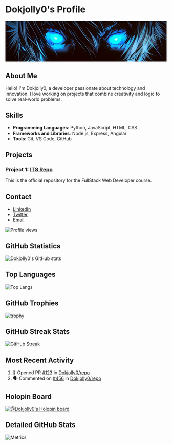 # Dokjolly0's Profile

![Banner](https://github.com/Dokjolly0/Dokjolly0/blob/main/Occhi.jpg)

## About Me
Hello! I'm Dokjolly0, a developer passionate about technology and innovation. I love working on projects that combine creativity and logic to solve real-world problems.

## Skills
- **Programming Languages**: Python, JavaScript, HTML, CSS
- **Frameworks and Libraries**: Node.js, Express, Angular
- **Tools**: Git, VS Code, GitHub

## Projects
### Project 1: [ITS Repo](https://github.com/Dokjolly0/ITS)
This is the official repository for the FullStack Web Developer course.

<!--
## Contributions
- [Project Contribution 1](https://github.com/progetto-contribuito-1)
- [Project Contribution 2](https://github.com/progetto-contribuito-2)
-->

## Contact
- [LinkedIn](https://www.linkedin.com/in/your-username/)
- [Twitter](https://twitter.com/your-username)
- [Email](mailto:your-email@example.com)

![Profile views](https://komarev.com/ghpvc/?username=Dokjolly0&style=flat-square)

## GitHub Statistics
![Dokjolly0's GitHub stats](https://github-readme-stats.vercel.app/api?username=Dokjolly0&show_icons=true&theme=radical)

## Top Languages
![Top Langs](https://github-readme-stats.vercel.app/api/top-langs/?username=Dokjolly0&layout=compact&theme=radical)

## GitHub Trophies
[![trophy](https://github-profile-trophy.vercel.app/?username=Dokjolly0&theme=radical)](https://github.com/ryo-ma/github-profile-trophy)

## GitHub Streak Stats
[![GitHub Streak](http://github-readme-streak-stats.herokuapp.com?user=Dokjolly0&theme=radical)](https://git.io/streak-stats)

## Most Recent Activity
<!--START_SECTION:activity-->
1. 💪 Opened PR [#123](https://github.com/Dokjolly0/repo/pull/123) in [Dokjolly0/repo](https://github.com/Dokjolly0/repo)
2. 🗣 Commented on [#456](https://github.com/Dokjolly0/repo/issues/456) in [Dokjolly0/repo](https://github.com/Dokjolly0/repo)
<!--END_SECTION:activity-->

## Holopin Board
[![@Dokjolly0's Holopin board](https://holopin.me/Dokjolly0)](https://holopin.io/@Dokjolly0)

## Detailed GitHub Stats
![Metrics](https://github.com/Dokjolly0/Dokjolly0/blob/main/github-metrics.svg)
